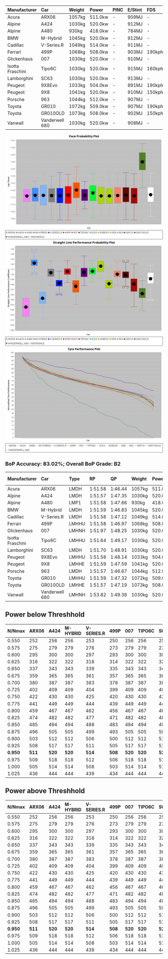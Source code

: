 | Manufacturer     | Car            | Weight | Power   | PINC    | E/Stint | FDS     |
|:-|:-|:-|:-|:-|:-|:-|
| Acura            | ARX06          | 1057kg | 511.0kw |    -    | 909MJ   |    -    |
| Alpine           | A424           | 1030kg | 520.0kw |    -    | 912MJ   |    -    |
| Alpine           | A480           | 930kg  | 418.0kw |    -    | 784MJ   |    -    |
| BMW              | M-Hybrid       | 1045kg | 520.0kw |    -    | 912MJ   |    -    |
| Cadillac         | V-Series.R     | 1049kg | 514.0kw |    -    | 911MJ   |    -    |
| Ferrari          | 499P           | 1068kg | 508.0kw |    -    | 903MJ   | 190kph  |
| Glickenhaus      | 007            | 1030kg | 520.0kw |    -    | 910MJ   |    -    |
| Isotta Fraschini | Tipo6C         | 1030kg | 520.0kw |    -    | 915MJ   | 160kph  |
| Lamborghini      | SC63           | 1030kg | 520.0kw |    -    | 913MJ   |    -    |
| Peugeot          | 9X8Evo         | 1033kg | 504.0kw |    -    | 891MJ   | 190kph  |
| Peugeot          | 9X8            | 1041kg | 520.0kw |    -    | 910MJ   | 150kph  |
| Porsche          | 963            | 1044kg | 512.0kw |    -    | 907MJ   |    -    |
| Toyota           | GR010          | 1072kg | 509.0kw |    -    | 907MJ   | 190kph  |
| Toyota           | GR010OLD       | 1073kg | 508.0kw |    -    | 902MJ   | 150kph  |
| Vanwall          | Vanderwell 680 | 1030kg | 520.0kw |    -    | 908MJ   |    -    |

![PACECHART](./IMG/AUTO.png)
![STRAIGHTLINEPERFORMANCECHART](./IMG/AUTO_sp.png)
![TYREPERFORMANCECHART](./IMG/AUTO_tw.png)

### BoP Accuracy: 83.02%; Overall BoP Grade: B2
| Manufacturer     | Car            | Type  | RP      | QP      | Weight | Power¹  | Threshhold | PINC    | Power²   | E/Stint | AVG Vmax  | FDS     | RDLC | L/Stint | BOP-Grade | Model Accuracy | Model Points | Match%  | SimDiff |
|:-|:-|:-|:-|:-|:-|:-|:-|:-|:-|:-|:-|:-|:-|:-|:-|:-|:-|:-|:-|
| Acura            | ARX06          | LMDH  | 1:51.58 | 1:46.44 | 1057kg | 511.0kw | 0.0kph     |    -    | 511.00kw |  909MJ  | 280.45kph |    -    | 1.01 | 29      | +D1       | 100.00%        | 995          | 69.07%  | #       |
| Alpine           | A424           | LMDH  | 1:51.57 | 1:47.35 | 1030kg | 520.0kw | 0.0kph     |    -    | 520.00kw |  912MJ  | 295.47kph |    -    | 1.02 | 29      | -B2       | 100.00%        | 635          | 81.71%  | #       |
| Alpine           | A480           | LMP1  | 1:51.58 | 1:47.66 |  930kg | 418.0kw | 0.0kph     |    -    | 418.00kw |  784MJ  | 280.94kph |    -    | 1.00 | 27      | ~A1       | 98.32%         | 818          | 97.11%  | ±0.85s  |
| BMW              | M-Hybrid       | LMDH  | 1:51.59 | 1:46.83 | 1045kg | 520.0kw | 0.0kph     |    -    | 520.00kw |  912MJ  | 291.93kph |    -    | 1.01 | 29      | -A2       | 100.00%        | 1696         | 90.29%  | #       |
| Cadillac         | V-Series.R     | LMDH  | 1:51.58 | 1:47.12 | 1049kg | 514.0kw | 0.0kph     |    -    | 514.00kw |  911MJ  | 287.72kph |    -    | 1.01 | 29      | ~A1       | 98.34%         | 1841         | 95.47%  | ±2.25s  |
| Ferrari          | 499P           | LMHHU | 1:51.58 | 1:46.97 | 1068kg | 508.0kw | 0.0kph     |    -    | 508.00kw |  903MJ  | 289.86kph | 190kph  | 1.01 | 29      | -A2       | 100.00%        | 1773         | 93.12%  | ±2.17s  |
| Glickenhaus      | 007            | LMHNH | 1:51.97 | 1:48.25 | 1030kg | 520.0kw | 0.0kph     |    -    | 520.00kw |  910MJ  | 288.78kph |    -    | 0.96 | 29      | ~A1       | 98.48%         | 1488         | 100.00% | ±0.85s  |
| Isotta Fraschini | Tipo6C         | LMHHU | 1:51.64 | 1:49.17 | 1030kg | 520.0kw | 0.0kph     |    -    | 520.00kw |  915MJ  | 292.94kph | 160kph  | 1.07 | 29      | +Ω1       | 100.00%        | 66           | 46.45%  | #       |
| Lamborghini      | SC63           | LMDH  | 1:51.70 | 1:48.91 | 1030kg | 520.0kw | 0.0kph     |    -    | 520.00kw |  913MJ  | 293.19kph |    -    | 1.05 | 29      | ~A1       | 100.00%        | 504          | 97.86%  | #       |
| Peugeot          | 9X8Evo         | LMHHU | 1:51.58 | 1:48.14 | 1033kg | 504.0kw | 0.0kph     |    -    | 504.00kw |  891MJ  | 292.79kph | 190kph  | 1.02 | 29      | +C1       | 100.00%        | 249          | 76.38%  | #       |
| Peugeot          | 9X8            | LMHHE | 1:51.59 | 1:47.59 | 1041kg | 520.0kw | 0.0kph     |    -    | 520.00kw |  910MJ  | 288.65kph | 150kph  | 1.02 | 29      | ~A1       | 100.00%        | 1199         | 96.70%  | ±1.72s  |
| Porsche          | 963            | LMDH  | 1:51.57 | 1:46.67 | 1044kg | 512.0kw | 0.0kph     |    -    | 512.00kw |  907MJ  | 290.70kph |    -    | 1.01 | 29      | ~A1       | 99.96%         | 4880         | 95.30%  | ±1.65s  |
| Toyota           | GR010          | LMHHU | 1:51.59 | 1:47.32 | 1072kg | 509.0kw | 0.0kph     |    -    | 509.00kw |  907MJ  | 288.65kph | 190kph  | 1.01 | 29      | ~A1       | 99.96%         | 2429         | 96.19%  | ±1.65s  |
| Toyota           | GR010OLD       | LMHHE | 1:51.57 | 1:47.19 | 1073kg | 508.0kw | 0.0kph     |    -    | 508.00kw |  902MJ  | 286.10kph | 150kph  | 1.01 | 29      | +A2       | 100.00%        | 1183         | 90.84%  | #       |
| Vanwall          | Vanderwell 680 | LMHNH | 1:53.82 | 1:49.38 | 1030kg | 520.0kw | 0.0kph     |    -    | 520.00kw |  908MJ  | 286.64kph |    -    | 1.01 | 29      | +Ω1       | 98.84%         | 170          | 18.82%  | ±1.87s  |

## Power below Threshhold
| N/Nmax    | ARX06   | A424    | M-HYBRID | V-SERIES.R | 499P    | 007     | TIPO6C  | SC63    | 9X8EVO  | 9X8     | 963     | GR010   | GR010OLD | VANDERWELL 680 | ​     | RPM      | A480    |
|:-|:-|:-|:-|:-|:-|:-|:-|:-|:-|:-|:-|:-|:-|:-|:-|:-|:-|
|  0.550    |  252    |  256    |  256     |  253       |  250    |  256    |  256    |  256    |  248    |  256    |  252    |  251    |  250     |  256           |  ​    |   --     |   -     |
|  0.575    |  275    |  279    |  279     |  276       |  273    |  279    |  279    |  279    |  271    |  279    |  275    |  274    |  273     |  279           |  ​    |   --     |   -     |
|  0.600    |  295    |  300    |  300     |  297       |  293    |  300    |  300    |  300    |  291    |  300    |  296    |  294    |  293     |  300           |  ​    |   --     |   -     |
|  0.625    |  316    |  322    |  322     |  318       |  314    |  322    |  322    |  322    |  312    |  322    |  317    |  315    |  314     |  322           |  ​    |   --     |   -     |
|  0.650    |  337    |  343    |  343     |  339       |  335    |  343    |  343    |  343    |  333    |  343    |  338    |  336    |  335     |  343           |  ​    |   --     |   -     |
|  0.675    |  359    |  365    |  365     |  361       |  357    |  365    |  365    |  365    |  354    |  365    |  359    |  357    |  357     |  365           |  ​    |   --     |   -     |
|  0.700    |  380    |  387    |  387     |  383       |  378    |  387    |  387    |  387    |  375    |  387    |  381    |  379    |  378     |  387           |  ​    |   --     |   -     |
|  0.725    |  402    |  409    |  409     |  404       |  399    |  409    |  409    |  409    |  396    |  409    |  403    |  400    |  399     |  409           |  ​    |   --     |   -     |
|  0.750    |  422    |  430    |  430     |  425       |  420    |  430    |  430    |  430    |  416    |  430    |  423    |  421    |  420     |  430           |  ​    |   --     |   -     |
|  0.775    |  441    |  449    |  449     |  444       |  439    |  449    |  449    |  449    |  435    |  449    |  442    |  440    |  439     |  449           |  ​    |  5000    |  245    |
|  0.800    |  459    |  467    |  467     |  462       |  456    |  467    |  467    |  467    |  453    |  467    |  460    |  457    |  456     |  467           |  ​    |  5500    |  290    |
|  0.825    |  474    |  482    |  482     |  477       |  471    |  482    |  482    |  482    |  468    |  482    |  475    |  472    |  471     |  482           |  ​    |  6000    |  324    |
|  0.850    |  485    |  494    |  494     |  488       |  483    |  494    |  494    |  494    |  479    |  494    |  486    |  484    |  483     |  494           |  ​    |  6500    |  366    |
|  0.875    |  496    |  505    |  505     |  499       |  493    |  505    |  505    |  505    |  489    |  505    |  497    |  494    |  493     |  505           |  ​    |  7000    |  409    |
|  0.900    |  503    |  512    |  512     |  506       |  500    |  512    |  512    |  512    |  496    |  512    |  504    |  501    |  500     |  512           |  ​    |  7500    |  419    |
|  0.925    |  508    |  517    |  517     |  511       |  505    |  517    |  517    |  517    |  501    |  517    |  509    |  506    |  505     |  517           |  ​    |  8000    |  415    |
| **0.950** | **511** | **520** | **520**  | **514**    | **508** | **520** | **520** | **520** | **504** | **520** | **512** | **509** | **508**  | **520**        | **​** | **8500** | **418** |
|  0.975    |  509    |  518    |  518     |  512       |  506    |  518    |  518    |  518    |  502    |  518    |  510    |  507    |  506     |  518           |  ​    |  9000    |  209    |
|  1.000    |  505    |  514    |  514     |  508       |  503    |  514    |  514    |  514    |  499    |  514    |  506    |  504    |  503     |  514           |  ​    |   --     |   -     |
|  1.025    |  436    |  444    |  444     |  439       |  434    |  444    |  444    |  444    |  430    |  444    |  437    |  435    |  434     |  444           |  ​    |   --     |   -     |

## Power above Threshhold
| N/Nmax    | ARX06   | A424    | M-HYBRID | V-SERIES.R | 499P    | 007     | TIPO6C  | SC63    | 9X8EVO  | 9X8     | 963     | GR010   | GR010OLD | VANDERWELL 680 | ​     | RPM      | A480    |
|:-|:-|:-|:-|:-|:-|:-|:-|:-|:-|:-|:-|:-|:-|:-|:-|:-|:-|
|  0.550    |  252    |  256    |  256     |  253       |  250    |  256    |  256    |  256    |  248    |  256    |  252    |  251    |  250     |  256           |  ​    |   --     |   -     |
|  0.575    |  275    |  279    |  279     |  276       |  273    |  279    |  279    |  279    |  271    |  279    |  275    |  274    |  273     |  279           |  ​    |   --     |   -     |
|  0.600    |  295    |  300    |  300     |  297       |  293    |  300    |  300    |  300    |  291    |  300    |  296    |  294    |  293     |  300           |  ​    |   --     |   -     |
|  0.625    |  316    |  322    |  322     |  318       |  314    |  322    |  322    |  322    |  312    |  322    |  317    |  315    |  314     |  322           |  ​    |   --     |   -     |
|  0.650    |  337    |  343    |  343     |  339       |  335    |  343    |  343    |  343    |  333    |  343    |  338    |  336    |  335     |  343           |  ​    |   --     |   -     |
|  0.675    |  359    |  365    |  365     |  361       |  357    |  365    |  365    |  365    |  354    |  365    |  359    |  357    |  357     |  365           |  ​    |   --     |   -     |
|  0.700    |  380    |  387    |  387     |  383       |  378    |  387    |  387    |  387    |  375    |  387    |  381    |  379    |  378     |  387           |  ​    |   --     |   -     |
|  0.725    |  402    |  409    |  409     |  404       |  399    |  409    |  409    |  409    |  396    |  409    |  403    |  400    |  399     |  409           |  ​    |   --     |   -     |
|  0.750    |  422    |  430    |  430     |  425       |  420    |  430    |  430    |  430    |  416    |  430    |  423    |  421    |  420     |  430           |  ​    |   --     |   -     |
|  0.775    |  441    |  449    |  449     |  444       |  439    |  449    |  449    |  449    |  435    |  449    |  442    |  440    |  439     |  449           |  ​    |  5000    |  245    |
|  0.800    |  459    |  467    |  467     |  462       |  456    |  467    |  467    |  467    |  453    |  467    |  460    |  457    |  456     |  467           |  ​    |  5500    |  290    |
|  0.825    |  474    |  482    |  482     |  477       |  471    |  482    |  482    |  482    |  468    |  482    |  475    |  472    |  471     |  482           |  ​    |  6000    |  324    |
|  0.850    |  485    |  494    |  494     |  488       |  483    |  494    |  494    |  494    |  479    |  494    |  486    |  484    |  483     |  494           |  ​    |  6500    |  366    |
|  0.875    |  496    |  505    |  505     |  499       |  493    |  505    |  505    |  505    |  489    |  505    |  497    |  494    |  493     |  505           |  ​    |  7000    |  409    |
|  0.900    |  503    |  512    |  512     |  506       |  500    |  512    |  512    |  512    |  496    |  512    |  504    |  501    |  500     |  512           |  ​    |  7500    |  419    |
|  0.925    |  508    |  517    |  517     |  511       |  505    |  517    |  517    |  517    |  501    |  517    |  509    |  506    |  505     |  517           |  ​    |  8000    |  415    |
| **0.950** | **511** | **520** | **520**  | **514**    | **508** | **520** | **520** | **520** | **504** | **520** | **512** | **509** | **508**  | **520**        | **​** | **8500** | **418** |
|  0.975    |  509    |  518    |  518     |  512       |  506    |  518    |  518    |  518    |  502    |  518    |  510    |  507    |  506     |  518           |  ​    |  9000    |  209    |
|  1.000    |  505    |  514    |  514     |  508       |  503    |  514    |  514    |  514    |  499    |  514    |  506    |  504    |  503     |  514           |  ​    |   --     |   -     |
|  1.025    |  436    |  444    |  444     |  439       |  434    |  444    |  444    |  444    |  430    |  444    |  437    |  435    |  434     |  444           |  ​    |   --     |   -     |
